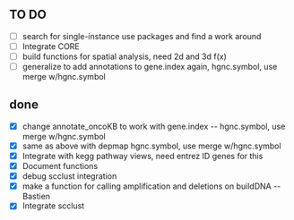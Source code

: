 ## TO DO

- [ ] search for single-instance use packages and find a work around
- [ ] Integrate CORE
- [ ] build functions for spatial analysis, need 2d and 3d f(x)
- [ ] generalize to add annotations to gene.index again, hgnc.symbol, use merge w/hgnc.symbol

## done

- [x] change annotate_oncoKB to work with gene.index -- hgnc.symbol, use merge w/hgnc.symbol
- [x] same as above with depmap hgnc.symbol, use merge w/hgnc.symbol
- [x] Integrate with kegg pathway views, need entrez ID genes for this
- [X] Document functions
- [x] debug scclust integration
- [x] make a function for calling amplification and deletions on buildDNA -- Bastien
- [x] Integrate scclust 
